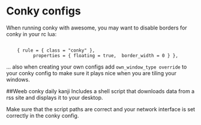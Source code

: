 # Conky configs

When running conky with awesome, you may want to disable borders for conky in your rc lua:
```

    { rule = { class = "conky" },
          properties = { floating = true,  border_width = 0 } },

```

... also when creating your own configs add ```own_window_type override``` to your conky config to make sure it plays nice when you are tiling your windows.

##Weeb conky daily kanji
Includes a shell script that downloads data from a rss site and displays it to your desktop.

Make sure that the script paths are correct and your network interface is set correctly in the conky config.
